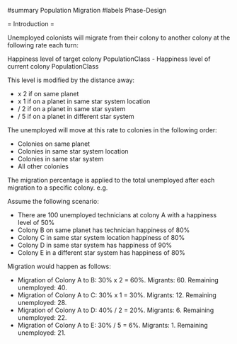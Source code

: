 #summary Population Migration
#labels Phase-Design

= Introduction =

Unemployed colonists will migrate from their colony to another colony at the following rate each turn:

Happiness level of target colony PopulationClass - Happiness level of current colony PopulationClass

This level is modified by the distance away:
  * x 2 if on same planet
  * x 1 if on a planet in same star system location
  * / 2 if on a planet in same star system
  * / 5 if on a planet in different star system

The unemployed will move at this rate to colonies in the following order:
  * Colonies on same planet
  * Colonies in same star system location
  * Colonies in same star system
  * All other colonies

The migration percentage is applied to the total unemployed after each migration to a specific colony. e.g.

Assume the following scenario:
  * There are 100 unemployed technicians at colony A with a happiness level of 50%
  * Colony B on same planet has technician happiness of 80%
  * Colony C in same star system location happiness of 80%
  * Colony D in same star system has happiness of 90%
  * Colony E in a different star system has happiness of 80%

Migration would happen as follows:
  * Migration of Colony A to B: 30% x 2 = 60%. Migrants: 60. Remaining unemployed: 40.
  * Migration of Colony A to C: 30% x 1 = 30%. Migrants: 12. Remaining unemployed: 28.
  * Migration of Colony A to D: 40% / 2 = 20%. Migrants: 6. Remaining unemployed: 22.
  * Migration of Colony A to E: 30% / 5 = 6%. Migrants: 1. Remaining unemployed: 21.
 